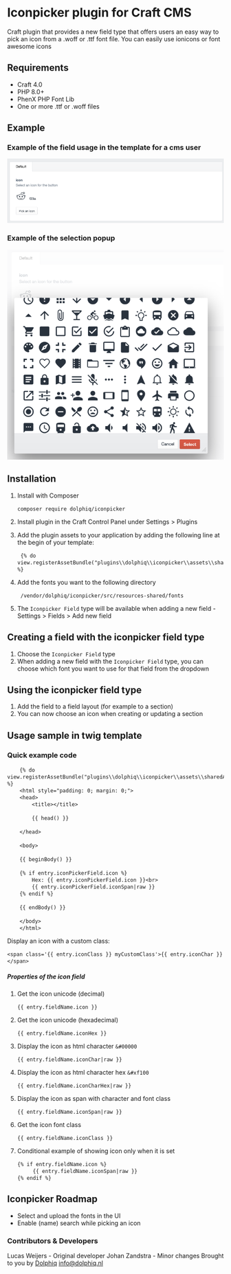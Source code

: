 # Iconpicker plugin for Craft CMS 

Craft plugin that provides a new field type that offers users an easy way to pick an icon from a .woff or .ttf font file.
You can easily use ionicons or font awesome icons

## Requirements
* Craft 4.0
* PHP 8.0+
* PhenX PHP Font Lib
* One or more .ttf or .woff files

## Example

### Example of the field usage in the template for a cms user
![Screenshot](resources/screenshots/field_example.png)

### Example of the selection popup
![Screenshot](resources/screenshots/popup_example.png)

## Installation
1. Install with Composer
    
       composer require dolphiq/iconpicker
       
2. Install plugin in the Craft Control Panel under Settings > Plugins

3. Add the plugin assets to your application by adding the following line at the begin of your template:
        
        {% do view.registerAssetBundle("plugins\\dolphiq\\iconpicker\\assets\\sharedAsset") %}
        
4. Add the fonts you want to the following directory 
        
        /vendor/dolphiq/iconpicker/src/resources-shared/fonts
               
5. The `Iconpicker Field` type will be available when adding a new field - Settings > Fields > Add new field

## Creating a field with the iconpicker field type
1. Choose the `Iconpicker Field` type
2. When adding a new field with the `Iconpicker Field` type, you can choose which font you want to use for that field from the dropdown

## Using the iconpicker field type
1. Add the field to a field layout (for example to a section)
2. You can now choose an icon when creating or updating a section

## Usage sample in twig template

### Quick example code
        {% do view.registerAssetBundle("plugins\\dolphiq\\iconpicker\\assets\\sharedAsset") %}
        <html style="padding: 0; margin: 0;">
        <head>
            <title></title>

            {{ head() }}

        </head>

        <body>

        {{ beginBody() }}

        {% if entry.iconPickerField.icon %}
            Hex: {{ entry.iconPickerField.icon }}<br>
            {{ entry.iconPickerField.iconSpan|raw }}
        {% endif %}

        {{ endBody() }}

        </body>
        </html>

Display an icon with a custom class:

    <span class='{{ entry.iconClass }} myCustomClass'>{{ entry.iconChar }}</span>


##### Properties of the icon field
1. Get the icon unicode (decimal) 
    
       {{ entry.fieldName.icon }}
    
2. Get the icon unicode (hexadecimal) 

       {{ entry.fieldName.iconHex }}
       
3. Display the icon as html character `&#00000`

       {{ entry.fieldName.iconChar|raw }}
       
4. Display the icon as html character hex `&#xf100` 

       {{ entry.fieldName.iconCharHex|raw }}
       
5. Display the icon as span with character and font class 

       {{ entry.fieldName.iconSpan|raw }}
       
6. Get the icon font class 
       
       {{ entry.fieldName.iconClass }}
       
7. Conditional example of showing icon only when it is set

       {% if entry.fieldName.icon %}
            {{ entry.fieldName.iconSpan|raw }}
       {% endif %}

## Iconpicker Roadmap
- Select and upload the fonts in the UI
- Enable (name) search while picking an icon

### Contributors & Developers
Lucas Weijers - Original developer
Johan Zandstra - Minor changes
Brought to you by [Dolphiq](Https://dolphiq.nl) info@dolphiq.nl
